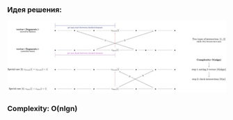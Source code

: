 ### Идея решения:
<img src="https://github.com/GiBBS-Matvey/Source-cpp/raw/master/Intersecting_segments/Images/Segments_solution.jpg" width="800">

### Complexity: O(nlgn)
